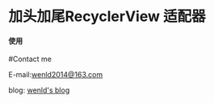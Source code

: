# 加头加尾RecyclerView 适配器

#### 使用


#Contact me

E-mail:wenld2014@163.com

blog: [wenld's blog](http://blog.csdn.net/sinat_15877283)
